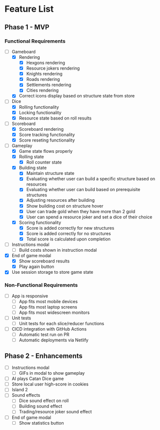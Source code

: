# Feature List

## Phase 1 - MVP

### Functional Requirements

- [ ] Gameboard
    - [x] Rendering
        - [x] Hexgons rendering
        - [x] Resource jokers rendering
        - [x] Knights rendering
        - [x] Roads rendering
        - [x] Settlements rendering
        - [x] Cities rendering
    - [x] Correct icons display based on structure state from store
- [ ] Dice
    - [x] Rolling functionality
    - [x] Locking functionality
    - [x] Resource state based on roll results
- [ ] Scoreboard
    - [x] Scoreboard rendering
    - [x] Score tracking functionality
    - [x] Score reseting functionality
- [ ] Gameplay
    - [x] Game state flows properly
    - [x] Rolling state
         - [x] Roll counter state
    - [x] Building state
        - [x] Maintain structure state
        - [x] Evaluating whether user can build a specific structure based on resources
        - [x] Evaluating whether user can build based on prerequisite structures
        - [x] Adjusting resources after building
        - [x] Show building cost on structure hover
        - [x] User can trade gold when they have more than 2 gold
        - [x] User can spend a resource joker and set a dice of their choice
    - [x] Scoring functionality
        - [x] Score is added correctly for new structures
        - [x] Score is added correctly for no structures
        - [x] Total score is calculated upon completion
- [ ] Instructions modal
    - [ ] Build costs shown in instruction modal
- [x] End of game modal
    - [x] Show scoreboard results
    - [x] Play again button
- [x] Use session storage to store game state

### Non-Functional Requirements

- [ ] App is responsive
    - [ ] App fits most mobile devices
    - [ ] App fits most laptop screens
    - [ ] App fits most widescreen monitors
- [ ] Unit tests
    - [ ] Unit tests for each slice/reducer functions
- [ ] CICD integration with GitHub Actions
    - [ ] Automatic test run on PR
    - [ ] Automatic deployments via Netlify

## Phase 2 - Enhancements

- [ ] Instructions modal
    - [ ] GIFs in modal to show gameplay
- [ ] AI plays Catan Dice game
- [ ] Store local user high-score in cookies
- [ ] Island 2
- [ ] Sound effects
    - [ ] Dice sound effect on roll
    - [ ] Building sound effect
    - [ ] Trading/resource joker sound effect
- [ ] End of game modal
    - [ ] Show statistics button